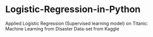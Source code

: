 # Logistic-Regression-in-Python
Applied Logistic Regression (Supervised learning model) on Titanic: Machine Learning from Disaster Data-set from Kaggle
